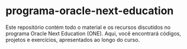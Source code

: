 # programa-oracle-next-education
 Este repositório contém todo o material e os recursos discutidos no programa Oracle Next Education (ONE). Aqui, você encontrará códigos, projetos e exercícios, apresentados ao longo do curso.
